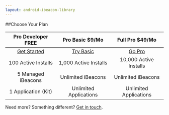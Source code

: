 ```yaml
---
layout: android-ibeacon-library
---
```


##Choose Your Plan

Pro Developer FREE  | Pro Basic $9/Mo       | Full Pro $49/Mo
:------------------:|:---------------------:|:---------:
<a href='https://www.proximitykit.com/android-download' class='btn-rad-blue'>Get Started</a>         | <a href='https://account.radiusnetworks.com/orders/new?sku=7&source=proximitykit&plan=android-developer' class='btn-rad-blue'>Try Basic</a>             | <a href='https://account.radiusnetworks.com/orders/new?sku=8&source=proximitykit&plan=android-developer' class='btn-rad-blue'>Go Pro</a>
100 Active Installs | 1,000 Active Installs | 10,000 Active Installs
5 Managed iBeacons  | Unlimited iBeacons    | Unlimited iBeacons
1 Application (Kit) | Unlimited Applications| Unlimited Applications

Need more? Something different? [Get in touch](http://radiusnetworks.com/sales-request.html).



